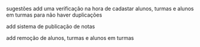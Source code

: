sugestões
add uma verificação na hora de cadastar alunos, turmas e alunos em turmas para não haver duplicações

add sistema de publicação de notas

add remoção de alunos, turmas e alunos em turmas
